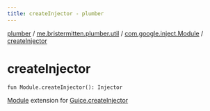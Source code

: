 ```yaml
---
title: createInjector - plumber
---
```


[plumber](../../index.html) / [me.bristermitten.plumber.util](../index.html) / [com.google.inject.Module](index.html) / [createInjector](./create-injector.html)

# createInjector

`fun Module.createInjector(): Injector`

[Module](#) extension for [Guice.createInjector](#)

